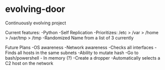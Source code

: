 # evolving-door
Continuously evolving project

Current features:
  -Python
  -Self Replication
  -Prioritizes: /etc > /var > /home > /var/tmp > /tmp
  -Randomized Name from a list of 3 currently


Future Plans
  -OS awareness
  -Network awareness
    -Checks all interfaces
    -Finds all hosts in the same subnets
  -Ability to mutate hash
  -Go to bash/powershell
    - In memory (?)
  -Create a dropper
  -Automatically selects a C2 host on the network
  
  
  
